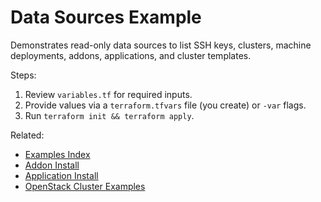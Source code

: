 # Data Sources Example

Demonstrates read-only data sources to list SSH keys, clusters, machine deployments, addons, applications, and cluster templates.

Steps:
1. Review `variables.tf` for required inputs.
2. Provide values via a `terraform.tfvars` file (you create) or `-var` flags.
3. Run `terraform init && terraform apply`.

Related:
- [Examples Index](../README.md)
- [Addon Install](../addons/README.md)
- [Application Install](../applications/README.md)
- [OpenStack Cluster Examples](../cluster/openstack/README.md)
